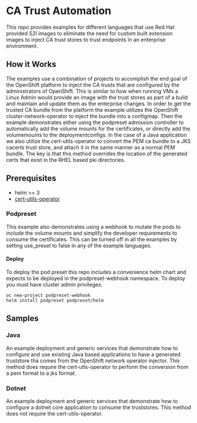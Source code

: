 # CA Trust Automation
This repo provides examples for different languages that use Red Hat provided S2I images to eliminate the need for custom built extension images to inject CA trust stores to trust endpoints in an enterprise environment.

## How it Works
The examples use a combination of projects to accomplish the end goal of the OpenShift platform to inject the CA trusts that are configured by the administrators of OpenShift.  This is similar to how when running VMs a Linux Admin would provide an image with the trust stores as part of a build and maintain and update them as the enterprise changes.  In order to get the trusted CA bundle from the platform the example utilizes the OpenShift cluster-network-operator to inject the bundle into a configmap.  Then the example demonstrates either using the podpreset admission controller to automatically add the volume mounts for the certificates, or directly add the volumemounts to the deploymentconfigs.  In the case of a Java application we also utilize the cert-utils-operator to convert the PEM ca bundle to a JKS cacerts trust store, and attach it in the same manner as a normal PEM bundle.  The key is that this method overrides the location of the generated certs that exist in the RHEL based pki directories.

## Prerequisites
* helm >= 3
* [cert-utils-operator](https://github.com/redhat-cop/cert-utils-operator)

### Podpreset

This example also demonstrates using a webhook to mutate the pods to include the volume mounts and simplify the developer requirements to consume the certificates.  This can be turned off in all the examples by setting use_preset to false in any of the example languages.

#### Deploy

To deploy the pod preset this repo includes a convenience helm chart and expects to be deployed in the podpreset-webhook namespace.  To deploy you must have cluster admin privileges.

```
oc new-project podpreset-webhook
helm install podpreset podpreset/helm
```

## Samples

### Java
An example deployment and generic services that demonstrate how to configure and use existing Java based applications to have a generated truststore tha comes from the OpenShift network operator injector.  This method does require the cert-utls-operator to perform the conversion from a pem format to a jks format.

### Dotnet
An example deployment and generic services that demonstrate how to configure a dotnet core application to consume the truststores.  This method does not require the cert-utils-operator.